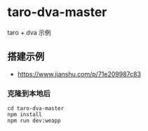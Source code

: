 # taro-dva-master
taro + dva 示例

## 搭建示例
- https://www.jianshu.com/p/71e209987c83

### 克隆到本地后
```
cd taro-dva-master
npm install 
npm run dev:weapp
```